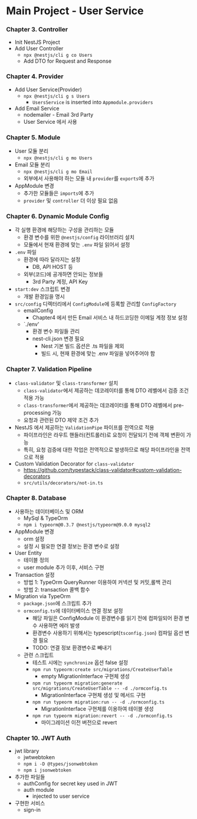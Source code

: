 # Main Project - User Service

### Chapter 3. Controller
* Init NestJS Project
* Add User Controller
  * `npx @nestjs/cli g co Users` 
  * Add DTO for Request and Response

### Chapter 4. Provider
* Add User Service(Provider)
  * `npx @nestjs/cli g s Users`
    * `UsersService` is inserted into `Appmodule.providers`
* Add Email Service
  * nodemailer - Email 3rd Party
  * User Service 에서 사용

### Chapter 5. Module
* User 모듈 분리
  * `npx @nestjs/cli g mo Users`
* Email 모듈 분리
  * `npx @nestjs/cli g mo Email`
  * 외부에서 사용해야 하는 모듈 내 `provider`를 `exports`에 추가
* AppModule 변경
  * 추가한 모듈들은 `imports`에 추가
  * `provider` 및 `controller` 더 이상 필요 없음

### Chapter 6. Dynamic Module Config
* 각 실행 환경에 해당하는 구성을 관리하는 모듈
  * 환경 변수를 위한 `@nestjs/config` 라이브러리 설치
  * 모듈에서 현재 환경에 맞는 `.env` 파일 읽어서 설정
* `.env` 파일
  * 환경에 따라 달라지는 설정
    * DB, API HOST 등
  * 외부(코드)에 공개하면 안되는 정보들
    * 3rd Party 계정, API Key
* `start:dev` 스크립트 변경
  * 개발 환경임을 명시
* `src/config` 디렉터리에서 `ConfigModule`에 등록할 관리할 `ConfigFactory`
  * emailConfig
    * Chapter4 에서 만든 Email 서비스 내 하드코딩한 이메일 계정 정보 설정
  * `./env' 
    * 환경 변수 파일들 관리
    * nest-cli.json 변경 필요
      * Nest 기본 빌드 옵션은 .ts 파일을 제외
      * 빌드 시, 현재 환경에 맞는 .env 파일을 넣어주어야 함

### Chapter 7. Validation Pipeline
* `class-validator` 및 `class-transformer` 설치
  * `class-validator`에서 제공하는 데코레이터를 통해 DTO 레벨에서 검증 조건 적용 가능
  * `class-transformer`에서 제공하는 데코레이터를 통해 DTO 레벨에서 pre-processing 가능
  * 요청과 관련된 DTO 제약 조건 추가
* NestJS 에서 제공하는 `ValidationPipe` 파이프를 전역으로 적용
  * 파이프라인은 라우트 핸들러(컨트롤러)로 요청이 전달되기 전에 객체 변환이 가능
  * 특히, 요청 검증에 대한 작업은 전역적으로 발생하므로 해당 파이프라인을 전역으로 적용
* Custom Validation Decorator for `class-validator`
  * https://github.com/typestack/class-validator#custom-validation-decorators
  * `src/utils/decorators/not-in.ts`

### Chapter 8. Database
* 사용하는 데이터베이스 및 ORM
  * MySql & TypeOrm
  * `npm i typeorm@0.3.7 @nestjs/typeorm@9.0.0 mysql2`
* AppModule 변경
  * orm 설정
  * 설정 시 필요한 연결 정보는 환경 변수로 설정
* User Entity
  * 테이블 정의
  * user module 추가 이후, 서비스 구현
* Transaction 설정
  * 방법 1: TypeOrm QueryRunner 이용하여 커넥션 및 커밋,롤백 관리
  * 방법 2: transaction 콜백 함수
* Migration via TypeOrm
  * `package.json`에 스크립트 추가
  * `ormconfig.ts`에 데이터베이스 연결 정보 설정
    * 해당 파일은 ConfigModule 이 환경변수를 읽기 전에 컴파일되어 환경 변수 사용하면 에러 발생
    * 환경변수 사용하기 위해서는 typescript(`tsconfig.json`) 컴파일 옵션 변경 필요
    * TODO: 연결 정보 환경변수로 빼내기
  * 관련 스크립트
    * 테스트 시에는 `synchronize` 옵션 false 설정
    * `npm run typeorm:create src/migrations/CreateUserTable`
      * empty MigrationInterface 구현체 생성
    * `npm run typeorm migration:generate src/migrations/CreateUserTable -- -d ./ormconfig.ts`
      * MigrationInterface 구현체 생성 및 메서드 구현
    * `npm run typeorm migration:run -- -d ./ormconfig.ts`
      * MigrationInterface 구현체를 이용하여 테이블 생성
    * `npm run typeorm migration:revert -- -d ./ormconfig.ts`
      * 마이그레이션 이전 버전으로 revert

### Chapter 10. JWT Auth
* jwt library
  * jwtwebtoken
  * `npm i -D @types/jsonwebtoken`
  * `npm i jsonwebtoken`
* 추가한 파일들
  * authConfig for secret key used in JWT
  * auth module
    * injected to user service
* 구현한 서비스
  * sign-in